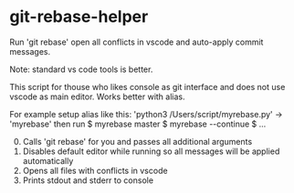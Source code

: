 # git-rebase-helper
Run 'git rebase' open all conflicts in vscode and auto-apply commit messages.

Note: standard vs code tools is better.

This script for thouse who likes console as git interface and does not use vscode as main editor.
Works better with alias.

For example setup alias like this: 'python3 /Users/script/myrebase.py' -> 'myrebase' then run
$ myrebase master
$ myrebase --continue
$ ...

0. Calls 'git rebase' for you and passes all additional arguments
1. Disables default editor while running so all messages will be applied automatically
2. Opens all files with conflicts in vscode
3. Prints stdout and stderr to console
